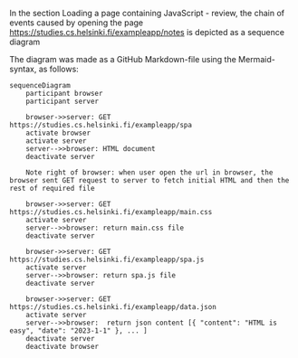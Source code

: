 In the section Loading a page containing JavaScript - review, the chain of events caused by opening the page https://studies.cs.helsinki.fi/exampleapp/notes is depicted as a sequence diagram

The diagram was made as a GitHub Markdown-file using the Mermaid-syntax, as follows:

```mermaid
sequenceDiagram
    participant browser
    participant server

    browser->>server: GET https://studies.cs.helsinki.fi/exampleapp/spa
    activate browser
    activate server
    server-->>browser: HTML document
    deactivate server

    Note right of browser: when user open the url in browser, the browser sent GET request to server to fetch initial HTML and then the rest of required file
    
    browser->>server: GET https://studies.cs.helsinki.fi/exampleapp/main.css
    activate server
    server-->>browser: return main.css file
    deactivate server

    browser->>server: GET https://studies.cs.helsinki.fi/exampleapp/spa.js
    activate server
    server-->>browser: return spa.js file
    deactivate server

    browser->>server: GET https://studies.cs.helsinki.fi/exampleapp/data.json
    activate server
    server-->>browser:  return json content [{ "content": "HTML is easy", "date": "2023-1-1" }, ... ]
    deactivate server
    deactivate browser
